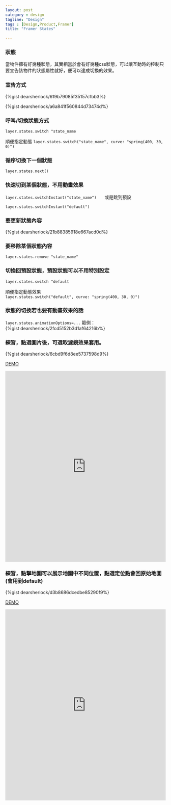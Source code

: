 ```yaml
---
layout: post
category : design 
tagline: "Design"
tags : [Design,Product,Framer]
title: "Framer States"

---
```


### 狀態
當物件擁有好幾種狀態，其實相當於會有好幾種css狀態，可以讓互動時的控制只要宣告該物件的狀態屬性就好，便可以達成切換的效果。

### 宣告方式
{%gist dearsherlock/619b79085f35157c1bb3%}

{%gist dearsherlock/a6a841f560844d73474d%}

### 呼叫/切換狀態方式

`layer.states.switch "state_name`

順便指定動態
`layer.states.switch("state_name", curve: "spring(400, 30, 0)")`

### 循序切換下一個狀態
`layer.states.next()`

### 快速切到某個狀態，不用動畫效果
`layer.states.switchInstant("state_name")  
`
或是跳到預設

`layer.states.switchInstant("default")
`

### 要更新狀態內容

{%gist dearsherlock/21b88385918e667acd0d%}


### 要移除某個狀態內容  
`layer.states.remove "state_name"`


### 切換回預設狀態，預設狀態可以不用特別設定

`layer.states.switch "default`

順便指定動態效果  
`layer.states.switch("default", curve: "spring(400, 30, 0)")`


### 狀態的切換若也要有動畫效果的話  
`layer.states.animationOptions=...`
範例：  
{%gist dearsherlock/2fcd5152b3d1af64216b%}

### 練習，點選圖片後，可選取濾鏡效果套用。
{%gist dearsherlock/6cbd9f6d8ee5737598d9%}

[DEMO](http://share.framerjs.com/i70m8l08hest/)


<iframe src="http://share.framerjs.com/i70m8l08hest/" height="600" width="100%" frameborder="0" 
     allowfullscreen="allowfullscreen">
</iframe>

### 練習，點擊地圖可以展示地圖中不同位置，點選定位點會回原始地圖(會用到default)
{%gist dearsherlock/d3b8686dcedbe85290f9%}

[DEMO](http://share.framerjs.com/3k8ombbkqkcv/)
<iframe src="http://share.framerjs.com/3k8ombbkqkcv/" height="600" width="100%" frameborder="0" 
     allowfullscreen="allowfullscreen">
</iframe>

